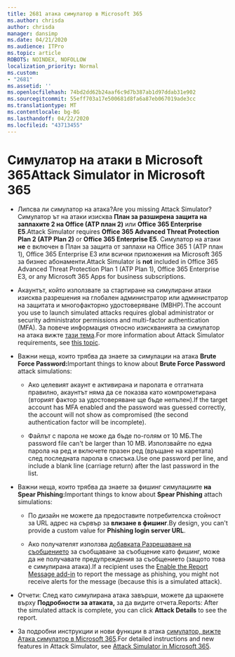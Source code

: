```yaml
---
title: 2681 атака симулатор в Microsoft 365
ms.author: chrisda
author: chrisda
manager: dansimp
ms.date: 04/21/2020
ms.audience: ITPro
ms.topic: article
ROBOTS: NOINDEX, NOFOLLOW
localization_priority: Normal
ms.custom:
- "2681"
ms.assetid: ''
ms.openlocfilehash: 74bd2dd62b24aaf6c9d7b387ab1d97ddab31e902
ms.sourcegitcommit: 55eff703a17e500681d8fa6a87eb067019ade3cc
ms.translationtype: MT
ms.contentlocale: bg-BG
ms.lasthandoff: 04/22/2020
ms.locfileid: "43713455"
---
```

# <a name="attack-simulator-in-microsoft-365"></a><span data-ttu-id="b7c99-102">Симулатор на атаки в Microsoft 365</span><span class="sxs-lookup"><span data-stu-id="b7c99-102">Attack Simulator in Microsoft 365</span></span>

- <span data-ttu-id="b7c99-103">Липсва ли симулатор на атака?</span><span class="sxs-lookup"><span data-stu-id="b7c99-103">Are you missing Attack Simulator?</span></span> <span data-ttu-id="b7c99-104">Симулатор ът на атаки изисква **План за разширена защита на заплахите 2 на Office (ATP план 2)** или **Office 365 Enterprise E5**.</span><span class="sxs-lookup"><span data-stu-id="b7c99-104">Attack Simulator requires **Office 365 Advanced Threat Protection Plan 2 (ATP Plan 2)** or **Office 365 Enterprise E5**.</span></span> <span data-ttu-id="b7c99-105">Симулатор на атаки **не** е включен в План за защита от заплахи на Office 365 1 (ATP план 1), Office 365 Enterprise E3 или всички приложения на Microsoft 365 за бизнес абонаменти.</span><span class="sxs-lookup"><span data-stu-id="b7c99-105">Attack Simulator is **not** included in Office 365 Advanced Threat Protection Plan 1 (ATP Plan 1), Office 365 Enterprise E3, or any Microsoft 365 Apps for business subscriptions.</span></span>

- <span data-ttu-id="b7c99-106">Акаунтът, който използвате за стартиране на симулирани атаки изисква разрешения на глобален администратор или администратор на защитата и многофакторно удостоверяване (МВНР).</span><span class="sxs-lookup"><span data-stu-id="b7c99-106">The account you use to launch simulated attacks requires global administrator or security administrator permissions and multi-factor authentication (MFA).</span></span> <span data-ttu-id="b7c99-107">За повече информация относно изискванията за симулатор на атака вижте [тази тема](https://docs.microsoft.com/office365/securitycompliance/attack-simulator#before-you-begin).</span><span class="sxs-lookup"><span data-stu-id="b7c99-107">For more information about Attack Simulator requirements, see [this topic](https://docs.microsoft.com/office365/securitycompliance/attack-simulator#before-you-begin).</span></span>

- <span data-ttu-id="b7c99-108">Важни неща, които трябва да знаете за симулации на атака **Brute Force Password:**</span><span class="sxs-lookup"><span data-stu-id="b7c99-108">Important things to know about **Brute Force Password** attack simulations:</span></span>

  - <span data-ttu-id="b7c99-109">Ако целевият акаунт е активирана и паролата е отгатната правилно, акаунтът няма да се показва като компрометирана (вторият фактор за удостоверяване ще бъде непълен).</span><span class="sxs-lookup"><span data-stu-id="b7c99-109">If the target account has MFA enabled and the password was guessed correctly, the account will not show as compromised (the second authentication factor will be incomplete).</span></span>

  - <span data-ttu-id="b7c99-110">Файлът с парола не може да бъде по-голям от 10 МБ.</span><span class="sxs-lookup"><span data-stu-id="b7c99-110">The password file can't be larger than 10 MB.</span></span> <span data-ttu-id="b7c99-111">Използвайте по една парола на ред и включете празен ред (връщане на каретата) след последната парола в списъка.</span><span class="sxs-lookup"><span data-stu-id="b7c99-111">Use one password per line, and include a blank line (carriage return) after the last password in the list.</span></span>

- <span data-ttu-id="b7c99-112">Важни неща, които трябва да знаете за фишинг симулациите **на Spear Phishing:**</span><span class="sxs-lookup"><span data-stu-id="b7c99-112">Important things to know about **Spear Phishing** attach simulations:</span></span>

  - <span data-ttu-id="b7c99-113">По дизайн не можете да предоставите потребителска стойност за URL адрес на сървър за **влизане в фишинг**.</span><span class="sxs-lookup"><span data-stu-id="b7c99-113">By design, you can't provide a custom value for **Phishing login server URL**.</span></span>

  - <span data-ttu-id="b7c99-114">Ако получателят използва [добавката Разрешаване на съобщението](https://docs.microsoft.com/microsoft-365/security/office-365-security/enable-the-report-message-add-in) за съобщаване за съобщение като фишинг, може да не получавате предупреждения за съобщението (защото това е симулирана атака).</span><span class="sxs-lookup"><span data-stu-id="b7c99-114">If a recipient uses the [Enable the Report Message add-in](https://docs.microsoft.com/microsoft-365/security/office-365-security/enable-the-report-message-add-in) to report the message as phishing, you might not receive alerts for the message (because this is a simulated attack).</span></span>

- <span data-ttu-id="b7c99-115">Отчети: След като симулирана атака завърши, можете да щракнете върху **Подробности за атаката,** за да видите отчета.</span><span class="sxs-lookup"><span data-stu-id="b7c99-115">Reports: After the simulated attack is complete, you can click **Attack Details** to see the report.</span></span>

- <span data-ttu-id="b7c99-116">За подробни инструкции и нови функции в атака [симулатор, вижте Атака симулатор в Microsoft 365](https://docs.microsoft.com/microsoft-365/security/office-365-security/attack-simulator).</span><span class="sxs-lookup"><span data-stu-id="b7c99-116">For detailed instructions and new features in Attack Simulator, see [Attack Simulator in Microsoft 365](https://docs.microsoft.com/microsoft-365/security/office-365-security/attack-simulator).</span></span>
